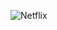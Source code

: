 ![Netflix](https://github.com/Himalmevada/Tableau-Project/assets/63632500/1dfaf46e-2887-45d3-8443-42e90e67157a)
